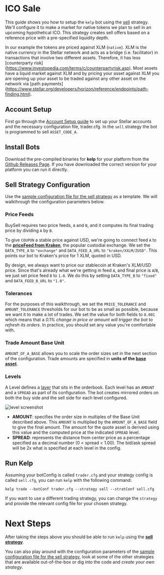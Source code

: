 # ICO Sale 

This guide shows you how to setup the `kelp` bot using the [sell](../../../plugins/sellStrategy.go) strategy. We'll configure it to make a market for native tokens we plan to sell in an upcoming hypothetical ICO. This strategy creates sell offers based on a reference price with a pre-specified liquidity depth.  

In our example the tokens are priced against XLM (`native`). XLM is the native currency in the Stellar network and acts as a bridge (i.e. facilitator) in transactions that involve two different assets. Therefore, it has less [counterparty risk] (https://www.investopedia.com/terms/c/counterpartyrisk.asp). Most assets have a liquid market against XLM and by pricing your asset against XLM you are opening up your asset to be traded against any other asset on the network via [path payments] (https://www.stellar.org/developers/horizon/reference/endpoints/path-finding.html).

## Account Setup

First go through the [Account Setup guide](account_setup.md) to set up your Stellar accounts and the necessary configuration file, trader.cfg. In the `sell` strategy the bot is programmed to sell `ASSET_CODE_A`. 

## Install Bots

Download the pre-compiled binaries for **kelp** for your platform from the [Github Releases Page](https://github.com/lightyeario/kelp/releases). If you have downloaded the correct version for your platform you can run it directly.

## Sell Strategy Configuration

Use the [sample configuration file for the sell strategy](../../configs/trader/sample_sell.cfg) as a template. We will walkthrough the configuration parameters below.

### Price Feeds

BuySell requires two price feeds, `A` and `B`, and it computes its final trading price by dividing `A` by `B`.

To give `COUPON` a stable price against USD, we're going to connect feed `A` to the **[priceFeed from Kraken](https://kraken.com)**, the popular custodial exchange. We set the `DATA_TYPE_A` to `"exchange"` and `DATA_FEED_A_URL` to `"kraken/XXLM/ZUSD"`. This points our bot to Kraken's price for 1 XLM, quoted in USD. 

By design, we always want to price our stablecoin at Kraken's XLM/USD price. Since that's already what we're getting in feed `A`, and final price is `A`/`B`, we just set price feed `B` to `1.0`. We do this by setting `DATA_TYPE_B` to `"fixed"` and `DATA_FEED_B_URL` to `"1.0"`.

### Tolerances

For the purposes of this walkthrough, we set the `PRICE_TOLERANCE` and `AMOUNT_TOLERANCE` thresholds for our bot to be as small as possible, because we want it to make a lot of trades. We set the value for both fields to `0.001` which means that a _0.1% change in price or amount will trigger the bot to refresh its orders_. In practice, you should set any value you're comfortable with. 

### Trade Amount Base Unit

`AMOUNT_OF_A_BASE` allows you to scale the order sizes set in the next section of the configuration. Trade amounts are specified in **units of the [base asset](https://en.wikipedia.org/wiki/Currency_pair#Base_currency)**.

### Levels

A Level defines a [layer](https://en.wikipedia.org/wiki/Layering_(finance)) that sits in the orderbook. Each level has an `AMOUNT` and a `SPREAD` as part of its configuration. The bot creates mirrored orders on both the buy side and the sell side for each level configured.

![level screenshot](https://imgur.com/BxpOMGI.png "Levels Screenshot")

- **AMOUNT**: specifies the order size in multiples of the Base Unit described above. This `AMOUNT` is multiplied by the `AMOUNT_OF_A_BASE` field to give the final amount. The amount for the quote asset is derived using this value and the computed price at the indicated `SPREAD` level.
- **SPREAD**: represents the distance from center price as a percentage specified as a decimal number (0 < spread < 1.00). The bid/ask spread will be 2x what is specified at each level in the config.

## Run Kelp

Assuming your botConfig is called `trader.cfg` and your strategy config is called `sell.cfg`, you can run `kelp`  with the following command:

```
kelp trade --botConf trader.cfg --strategy sell --stratConf sell.cfg
```

If you want to use a different trading strategy, you can change the `strategy` and provide the relevant config file for your chosen strategy.

# Next Steps

After taking the steps above you should be able to run `kelp` using the [**sell strategy**](../../../plugins/sellStrategy.go).

You can also play around with the configuration parameters of the [sample configuration file for the sell strategy](../../configs/trader/sample_sell.cfg), look at some of the other strategies that are available out-of-the-box or dig into the code and _create your own strategy_.
